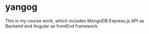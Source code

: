 # yangog
This is my course work, which includes MongoDB Express.js API as Backend and Angular as frontEnd framework.

